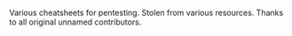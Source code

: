 Various cheatsheets for pentesting. Stolen from various resources. Thanks to all original unnamed contributors.
